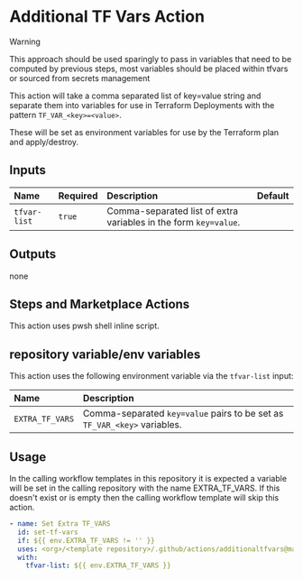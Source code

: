 # Additional TF Vars Action

> [!WARNING]
> This approach should be used sparingly to pass in variables that need to be computed by previous steps,
> most variables should be placed within tfvars or sourced from secrets management

This action will take a comma separated list of key=value string and separate them into variables for use in Terraform Deployments with the pattern `TF_VAR_<key>=<value>`.

These will be set as environment variables for use by the Terraform plan and apply/destroy.

## Inputs

| Name           | Required | Description                                                      | Default |
| :------------- | :------- | :--------------------------------------------------------------- | :------ |
| `tfvar-list`   | `true`   | Comma-separated list of extra variables in the form `key=value`. |         |

## Outputs

none

## Steps and Marketplace Actions

This action uses pwsh shell inline script.

## repository variable/env variables

This action uses the following environment variable via the `tfvar-list` input:

| Name            | Description                                                              |
| :-------------- | :----------------------------------------------------------------------- |
| `EXTRA_TF_VARS` | Comma-separated `key=value` pairs to be set as `TF_VAR_<key>` variables. |

## Usage

In the calling workflow templates in this repository it is expected a variable will be set in the calling repository with the name EXTRA_TF_VARS. If this doesn't exist or is empty then the calling workflow template will skip this action.

```yaml
- name: Set Extra TF_VARS
  id: set-tf-vars
  if: ${{ env.EXTRA_TF_VARS != '' }}
  uses: <org>/<template repository>/.github/actions/additionaltfvars@main
  with:
    tfvar-list: ${{ env.EXTRA_TF_VARS }}
```
